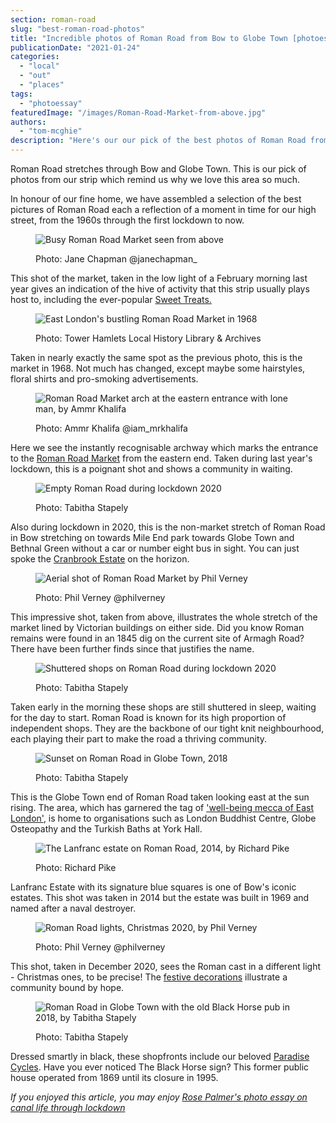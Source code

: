 ```yaml
---
section: roman-road
slug: "best-roman-road-photos"
title: "Incredible photos of Roman Road from Bow to Globe Town [photoessay]"
publicationDate: "2021-01-24"
categories: 
  - "local"
  - "out"
  - "places"
tags: 
  - "photoessay"
featuredImage: "/images/Roman-Road-Market-from-above.jpg"
authors: 
  - "tom-mcghie"
description: "Here's our our pick of the best photos of Roman Road from Bow to Globe - you can see why we love it so."
---
```


Roman Road stretches through Bow and Globe Town. This is our pick of photos from our strip which remind us why we love this area so much.

In honour of our fine home, we have assembled a selection of the best pictures of Roman Road each a reflection of a moment in time for our high street, from the 1960s through the first lockdown to now.

<figure>

![Busy Roman Road Market seen from above](/images/Roman-Road-Market-from-above-1024x683.jpg)

<figcaption>

Photo: Jane Chapman @janechapman\_

</figcaption>

</figure>

This shot of the market, taken in the low light of a February morning last year gives an indication of the hive of activity that this strip usually plays host to, including the ever-popular [Sweet Treats.](https://romanroadlondon.com/sweet-treats-sweet-shop/)

<figure>

![East London's bustling Roman Road Market in 1968](/images/Roman-Road-Market-archive-images-1968-1024x724.jpg)

<figcaption>

Photo: Tower Hamlets Local History Library & Archives

</figcaption>

</figure>

Taken in nearly exactly the same spot as the previous photo, this is the market in 1968. Not much has changed, except maybe some hairstyles, floral shirts and pro-smoking advertisements.

<figure>

![Roman Road Market arch at the eastern entrance with lone man, by Ammr Khalifa](/images/Roman-Road-Market-East-Entrance-arch-Ammr-Khalifa-1024x683.jpg)

<figcaption>

Photo: Ammr Khalifa @iam\_mrkhalifa

</figcaption>

</figure>

Here we see the instantly recognisable archway which marks the entrance to the [Roman Road Market](https://romanroadlondon.com/market/) from the eastern end. Taken during last year's lockdown, this is a poignant shot and shows a community in waiting.

<figure>

![Empty Roman Road during lockdown 2020](/images/Roman-Road-high-street-no-traffic-lockdown-Tabitha-Stapely-1024x683.jpg)

<figcaption>

Photo: Tabitha Stapely

</figcaption>

</figure>

Also during lockdown in 2020, this is the non-market stretch of Roman Road in Bow stretching on towards Mile End park towards Globe Town and Bethnal Green without a car or number eight bus in sight. You can just spoke the [Cranbrook Estate](https://romanroadlondon.com/cranbrook-estate-in-pictures/) on the horizon.

<figure>

![Aerial shot of Roman Road Market by Phil Verney](/images/Roman-Road-high-street-aerial-Phil-Verney.jpg)

<figcaption>

Photo: Phil Verney @philverney

</figcaption>

</figure>

This impressive shot, taken from above, illustrates the whole stretch of the market lined by Victorian buildings on either side. Did you know Roman remains were found in an 1845 dig on the current site of Armagh Road? There have been further finds since that justifies the name.

<figure>

![Shuttered shops on Roman Road during lockdown 2020](/images/Roman-Road-high-street-in-lockdown-1024x683.jpg)

<figcaption>

Photo: Tabitha Stapely

</figcaption>

</figure>

Taken early in the morning these shops are still shuttered in sleep, waiting for the day to start. Roman Road is known for its high proportion of independent shops. They are the backbone of our tight knit neighbourhood, each playing their part to make the road a thriving community.

<figure>

![Sunset on Roman Road in Globe Town, 2018](/images/Globe-Town-High-Street-2018-1024x683.jpg)

<figcaption>

Photo: Tabitha Stapely

</figcaption>

</figure>

This is the Globe Town end of Roman Road taken looking east at the sun rising. The area, which has garnered the tag of ['well-being mecca of East London'](https://romanroadlondon.com/globe-town-area-guide/), is home to organisations such as London Buddhist Centre, Globe Osteopathy and the Turkish Baths at York Hall.

<figure>

![The Lanfranc estate on Roman Road, 2014, by Richard Pike](/images/LanFranc-Estate_Roman-Road_Richard-Pike-1024x692.jpg)

<figcaption>

Photo: Richard Pike

</figcaption>

</figure>

Lanfranc Estate with its signature blue squares is one of Bow's iconic estates. This shot was taken in 2014 but the estate was built in 1969 and named after a naval destroyer.

<figure>

![Roman Road lights, Christmas 2020, by Phil Verney](/images/Roman-Road-christmas-lights-2020-images-by-Phil-Verney-9-1024x683.jpg)

<figcaption>

Photo: Phil Verney @philverney

</figcaption>

</figure>

This shot, taken in December 2020, sees the Roman cast in a different light - Christmas ones, to be precise! The [festive decorations](https://romanroadlondon.com/best-and-brightest-christmas-lights-roman-road-photoessay/) illustrate a community bound by hope.

<figure>

![Roman Road in Globe Town with the old Black Horse pub in 2018, by Tabitha Stapely](/images/Roman-Road-Globe-Town-shopfronts-Paradise-Cycles-2018-1024x683.jpg)

<figcaption>

Photo: Tabitha Stapely

</figcaption>

</figure>

Dressed smartly in black, these shopfronts include our beloved [Paradise Cycles](https://romanroadlondon.com/paradise-cycles-james-johnson-louis-wigmore-interview/). Have you ever noticed The Black Horse sign? This former public house operated from 1869 until its closure in 1995.

_If you enjoyed this article, you may enjoy [Rose Palmer's photo essay on canal life through lockdown](https://romanroadlondon.com/regents-canal-boat-window-photos-rose-palmer/)_
